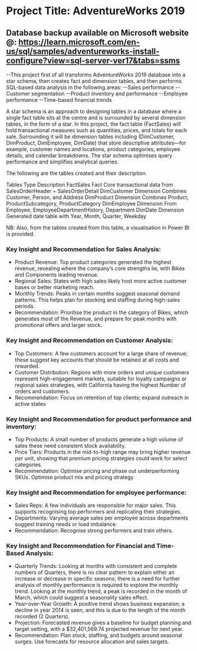 # Project Title: AdventureWorks 2019
## Database backup available on Microsoft website @: https://learn.microsoft.com/en-us/sql/samples/adventureworks-install-configure?view=sql-server-ver17&tabs=ssms

--This project first of all transforms AdventureWorks 2019 database into a star schema, then creates fact and dimension tables, and then performs SQL-based data analysis in the following areas: 
--Sales performance
--Customer segmentation
--Product inventory and performance
--Employee performance
--Time-based financial trends

A star schema is an approach to designing tables in a database where a single fact table sits at the centre and is surrounded by several dimension tables, in the form of a star. In this project, the fact table (FactSales) will hold transactional measures such as quantities, prices, and totals for each sale. Surrounding it will be dimension tables including (DimCustomer, DimProduct, DimEmployee, DimDate) that store descriptive attributes—for example, customer names and locations, product categories, employee details, and calendar breakdowns. The star schema optimises query performance and simplifies analytical queries.

The following are the tables created and their description. 

Tables							Type							Description
FactSales						Fact							Core transactional data from SalesOrderHeader + SalesOrderDetail
DimCustomer					Dimension					Combines Customer, Person, and Address
DimProduct					Dimension					Combines Product, ProductSubcategory, ProductCategory
DimEmployee					Dimension					From Employee, EmployeeDepartmentHistory, Department
DimDate							Dimension					Generated date table with Year, Month, Quarter, Weekday

NB: Also, from the tables created from this table, a visualisation in Power BI is provided. 

### Key Insight and Recommendation for Sales Analysis: 
* Product Revenue: Top product categories generated the highest revenue, revealing where the company’s core strengths lie, with Bikes and Components leading revenue.
* Regional Sales: States with high sales likely host more active customer bases or better marketing reach.
* Monthly Trends: Peaks in certain months suggest seasonal demand patterns. This helps plan for stocking and staffing during high-sales periods.
* Recommendation: Prioritise the product in the category of Bikes, which generates most of the Revenue, and prepare for peak months with promotional offers and larger stock.

### Key Insight and Recommendation on Customer Analysis: 
* Top Customers: A few customers account for a large share of revenue; these suggest key accounts that should be retained at all costs and rewarded.
* Customer Distribution: Regions with more orders and unique customers represent high-engagement markets, suitable for loyalty campaigns or regional sales strategies, with California having the highest Number of orders and customers. 
* Recommendation: Focus on retention of top clients; expand outreach in active states

### Key Insight and Recommendation for product performance and inventory:
* Top Products: A small number of products generate a high volume of sales these need consistent stock availability.
* Price Tiers: Products in the mid-to-high range may bring higher revenue per unit, showing that premium pricing strategies could work for select categories.
* Recommendation: Optimise pricing and phase out underperforming SKUs. Optimise product mix and pricing strategy

### Key Insight and Recommendation for employee performance:
* Sales Reps: A few individuals are responsible for major sales. This supports recognising top performers and replicating their strategies.
* Departments: Varying average sales per employee across departments suggest training needs or load imbalance.
* Recommendation: Recognise strong performers and train others.

### Key Insight and Recommendation for Financial and Time-Based Analysis:
* Quarterly Trends: Looking at  months with consistent and complete numbers of Quarters, there is no clear pattern to explain either an increase or decrease in specific seasons; there is a need for further analysis of monthly performance is required to explore the  monthly trend. Looking at the monthly trend, a peak is recorded in the month of March, which could suggest a seasonality sales effect. 
* Year-over-Year Growth: A positive trend shows business expansion; a decline in year 2014 is seen, and this is due to the length of the month recorded (2 Quarters). 
* Projection: Forecasted revenue gives a baseline for budget planning and target setting, with a $32,401,569.74 projected revenue for next year. 
* Recommendation: Plan stock, staffing, and budgets around seasonal surges. Use forecasts for resource allocation and sales targets.
